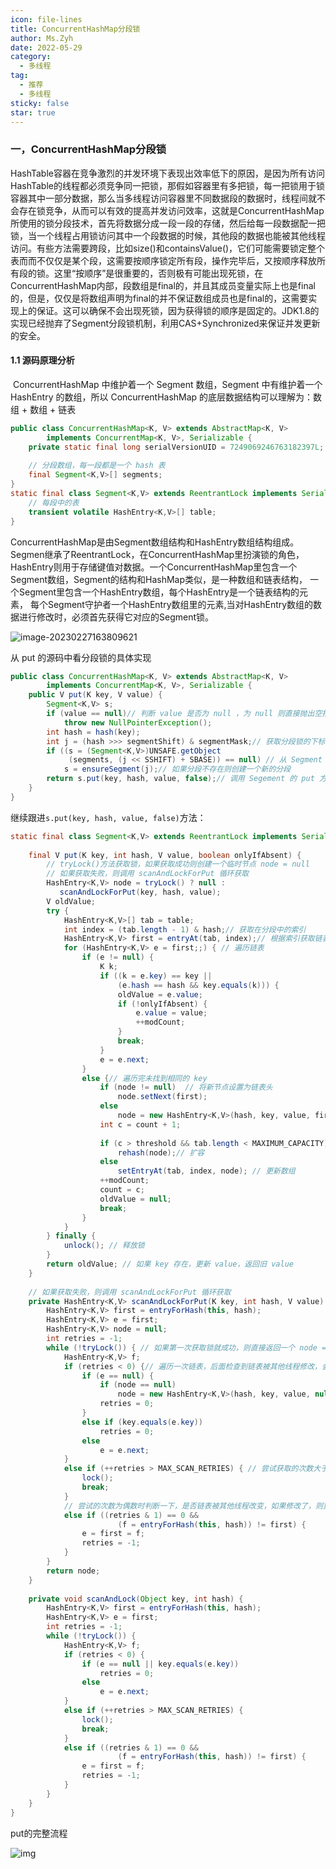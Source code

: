 ```yaml
---
icon: file-lines
title: ConcurrentHashMap分段锁
author: Ms.Zyh
date: 2022-05-29
category:
  - 多线程
tag:
  - 推荐
  - 多线程
sticky: false
star: true
---
```




### 一，ConcurrentHashMap分段锁

​	HashTable容器在竞争激烈的并发环境下表现出效率低下的原因，是因为所有访问HashTable的线程都必须竞争同一把锁，那假如容器里有多把锁，每一把锁用于锁容器其中一部分数据，那么当多线程访问容器里不同数据段的数据时，线程间就不会存在锁竞争，从而可以有效的提高并发访问效率，这就是ConcurrentHashMap所使用的锁分段技术，首先将数据分成一段一段的存储，然后给每一段数据配一把锁，当一个线程占用锁访问其中一个段数据的时候，其他段的数据也能被其他线程访问。有些方法需要跨段，比如size()和containsValue()，它们可能需要锁定整个表而而不仅仅是某个段，这需要按顺序锁定所有段，操作完毕后，又按顺序释放所有段的锁。这里“按顺序”是很重要的，否则极有可能出现死锁，在ConcurrentHashMap内部，段数组是final的，并且其成员变量实际上也是final的，但是，仅仅是将数组声明为final的并不保证数组成员也是final的，这需要实现上的保证。这可以确保不会出现死锁，因为获得锁的顺序是固定的。JDK1.8的实现已经抛弃了Segment分段锁机制，利用CAS+Synchronized来保证并发更新的安全。

#### 1.1 源码原理分析

​	ConcurrentHashMap 中维护着一个 Segment 数组，Segment 中有维护着一个 HashEntry 的数组，所以 ConcurrentHashMap 的底层数据结构可以理解为：数组 + 数组 + 链表

```java
public class ConcurrentHashMap<K, V> extends AbstractMap<K, V>
        implements ConcurrentMap<K, V>, Serializable {
    private static final long serialVersionUID = 7249069246763182397L;
 
    // 分段数组，每一段都是一个 hash 表
    final Segment<K,V>[] segments;
}
static final class Segment<K,V> extends ReentrantLock implements Serializable {
    // 每段中的表
    transient volatile HashEntry<K,V>[] table;
}
```

​	ConcurrentHashMap是由Segment数组结构和HashEntry数组结构组成。Segmen继承了ReentrantLock，在ConcurrentHashMap里扮演锁的角色，HashEntry则用于存储键值对数据。一个ConcurrentHashMap里包含一个Segment数组，Segment的结构和HashMap类似，是一种数组和链表结构， 一个Segment里包含一个HashEntry数组，每个HashEntry是一个链表结构的元素， 每个Segment守护者一个HashEntry数组里的元素,当对HashEntry数组的数据进行修改时，必须首先获得它对应的Segment锁。

![image-20230227163809621](http://img.zouyh.top/article-img/20240917135055310.png)

从 put 的源码中看分段锁的具体实现

```java
public class ConcurrentHashMap<K, V> extends AbstractMap<K, V>
        implements ConcurrentMap<K, V>, Serializable {
    public V put(K key, V value) {
        Segment<K,V> s;
        if (value == null)// 判断 value 是否为 null ，为 null 则直接抛出空指针异常
            throw new NullPointerException();
        int hash = hash(key);
        int j = (hash >>> segmentShift) & segmentMask;// 获取分段锁的下标
        if ((s = (Segment<K,V>)UNSAFE.getObject          
             (segments, (j << SSHIFT) + SBASE)) == null) // 从 Segment 数组中获取该下标的分段对象
            s = ensureSegment(j);// 如果分段不存在则创建一个新的分段
        return s.put(key, hash, value, false);// 调用 Segement 的 put 方法
    }
}
```

继续跟进`s.put(key, hash, value, false)`方法：

```java
static final class Segment<K,V> extends ReentrantLock implements Serializable {
        
    final V put(K key, int hash, V value, boolean onlyIfAbsent) {
        // tryLock()方法获取锁，如果获取成功则创建一个临时节点 node = null
        // 如果获取失败，则调用 scanAndLockForPut 循环获取
        HashEntry<K,V> node = tryLock() ? null :
           scanAndLockForPut(key, hash, value);
        V oldValue;
        try {
            HashEntry<K,V>[] tab = table;
            int index = (tab.length - 1) & hash;// 获取在分段中的索引
            HashEntry<K,V> first = entryAt(tab, index);// 根据索引获取链表的首节点
            for (HashEntry<K,V> e = first;;) { // 遍历链表
                if (e != null) {
                    K k;
                    if ((k = e.key) == key ||
                        (e.hash == hash && key.equals(k))) {
                        oldValue = e.value;
                        if (!onlyIfAbsent) {
                            e.value = value;
                            ++modCount;
                        }
                        break;
                    }
                    e = e.next;
                }
                else {// 遍历完未找到相同的 key
                    if (node != null)  // 将新节点设置为链表头
                        node.setNext(first);
                    else
                        node = new HashEntry<K,V>(hash, key, value, first);
                    int c = count + 1;
                    
                    if (c > threshold && tab.length < MAXIMUM_CAPACITY)// 判断是否需要扩容
                        rehash(node);// 扩容
                    else
                        setEntryAt(tab, index, node); // 更新数组
                    ++modCount;
                    count = c;
                    oldValue = null;
                    break;
                }
            }
        } finally {
            unlock(); // 释放锁
        }
        return oldValue; // 如果 key 存在，更新 value，返回旧 value
    }
 
    // 如果获取失败，则调用 scanAndLockForPut 循环获取
    private HashEntry<K,V> scanAndLockForPut(K key, int hash, V value) {
        HashEntry<K,V> first = entryForHash(this, hash);
        HashEntry<K,V> e = first;
        HashEntry<K,V> node = null;
        int retries = -1; 
        while (!tryLock()) { // 如果第一次获取锁就成功，则直接返回一个 node = null
            HashEntry<K,V> f; 
            if (retries < 0) {// 遍历一次链表，后面检查到链表被其他线程修改，会重新遍历
                if (e == null) {
                    if (node == null) 
                        node = new HashEntry<K,V>(hash, key, value, null);
                    retries = 0;
                }
                else if (key.equals(e.key))
                    retries = 0;
                else
                    e = e.next;
            }
            else if (++retries > MAX_SCAN_RETRIES) { // 尝试获取的次数大于 64，则加互排锁，并结束循环
                lock();
                break;
            }
            // 尝试的次数为偶数时判断一下，是否链表被其他线程改变，如果修改了，则重新遍历
            else if ((retries & 1) == 0 &&
                        (f = entryForHash(this, hash)) != first) {
                e = first = f; 
                retries = -1;
            }
        }
        return node;
    }
 
    private void scanAndLock(Object key, int hash) {
        HashEntry<K,V> first = entryForHash(this, hash);
        HashEntry<K,V> e = first;
        int retries = -1;
        while (!tryLock()) {
            HashEntry<K,V> f;
            if (retries < 0) {
                if (e == null || key.equals(e.key))
                    retries = 0;
                else
                    e = e.next;
            }
            else if (++retries > MAX_SCAN_RETRIES) {
                lock();
                break;
            }
            else if ((retries & 1) == 0 &&
                        (f = entryForHash(this, hash)) != first) {
                e = first = f;
                retries = -1;
            }
        }
    }
}
```

put的完整流程

![img](http://img.zouyh.top/article-img/20240917135055311.png)


